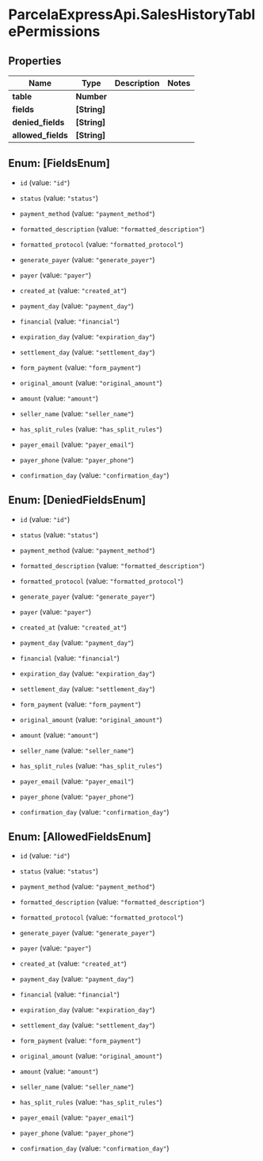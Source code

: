 # ParcelaExpressApi.SalesHistoryTablePermissions

## Properties

Name | Type | Description | Notes
------------ | ------------- | ------------- | -------------
**table** | **Number** |  | 
**fields** | **[String]** |  | 
**denied_fields** | **[String]** |  | 
**allowed_fields** | **[String]** |  | 



## Enum: [FieldsEnum]


* `id` (value: `"id"`)

* `status` (value: `"status"`)

* `payment_method` (value: `"payment_method"`)

* `formatted_description` (value: `"formatted_description"`)

* `formatted_protocol` (value: `"formatted_protocol"`)

* `generate_payer` (value: `"generate_payer"`)

* `payer` (value: `"payer"`)

* `created_at` (value: `"created_at"`)

* `payment_day` (value: `"payment_day"`)

* `financial` (value: `"financial"`)

* `expiration_day` (value: `"expiration_day"`)

* `settlement_day` (value: `"settlement_day"`)

* `form_payment` (value: `"form_payment"`)

* `original_amount` (value: `"original_amount"`)

* `amount` (value: `"amount"`)

* `seller_name` (value: `"seller_name"`)

* `has_split_rules` (value: `"has_split_rules"`)

* `payer_email` (value: `"payer_email"`)

* `payer_phone` (value: `"payer_phone"`)

* `confirmation_day` (value: `"confirmation_day"`)





## Enum: [DeniedFieldsEnum]


* `id` (value: `"id"`)

* `status` (value: `"status"`)

* `payment_method` (value: `"payment_method"`)

* `formatted_description` (value: `"formatted_description"`)

* `formatted_protocol` (value: `"formatted_protocol"`)

* `generate_payer` (value: `"generate_payer"`)

* `payer` (value: `"payer"`)

* `created_at` (value: `"created_at"`)

* `payment_day` (value: `"payment_day"`)

* `financial` (value: `"financial"`)

* `expiration_day` (value: `"expiration_day"`)

* `settlement_day` (value: `"settlement_day"`)

* `form_payment` (value: `"form_payment"`)

* `original_amount` (value: `"original_amount"`)

* `amount` (value: `"amount"`)

* `seller_name` (value: `"seller_name"`)

* `has_split_rules` (value: `"has_split_rules"`)

* `payer_email` (value: `"payer_email"`)

* `payer_phone` (value: `"payer_phone"`)

* `confirmation_day` (value: `"confirmation_day"`)





## Enum: [AllowedFieldsEnum]


* `id` (value: `"id"`)

* `status` (value: `"status"`)

* `payment_method` (value: `"payment_method"`)

* `formatted_description` (value: `"formatted_description"`)

* `formatted_protocol` (value: `"formatted_protocol"`)

* `generate_payer` (value: `"generate_payer"`)

* `payer` (value: `"payer"`)

* `created_at` (value: `"created_at"`)

* `payment_day` (value: `"payment_day"`)

* `financial` (value: `"financial"`)

* `expiration_day` (value: `"expiration_day"`)

* `settlement_day` (value: `"settlement_day"`)

* `form_payment` (value: `"form_payment"`)

* `original_amount` (value: `"original_amount"`)

* `amount` (value: `"amount"`)

* `seller_name` (value: `"seller_name"`)

* `has_split_rules` (value: `"has_split_rules"`)

* `payer_email` (value: `"payer_email"`)

* `payer_phone` (value: `"payer_phone"`)

* `confirmation_day` (value: `"confirmation_day"`)




